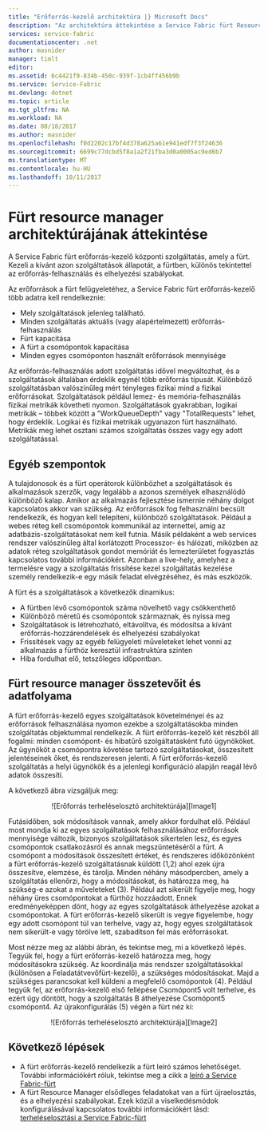 ```yaml
---
title: "Erőforrás-kezelő architektúra |} Microsoft Docs"
description: "Az architektúra áttekintése a Service Fabric fürt Resource Manager."
services: service-fabric
documentationcenter: .net
author: masnider
manager: timlt
editor: 
ms.assetid: 6c4421f9-834b-450c-939f-1cb4ff456b9b
ms.service: Service-Fabric
ms.devlang: dotnet
ms.topic: article
ms.tgt_pltfrm: NA
ms.workload: NA
ms.date: 08/18/2017
ms.author: masnider
ms.openlocfilehash: f0d2202c17bf4d378a625a61e941edf7f3f24636
ms.sourcegitcommit: 6699c77dcbd5f8a1a2f21fba3d0a0005ac9ed6b7
ms.translationtype: MT
ms.contentlocale: hu-HU
ms.lasthandoff: 10/11/2017
---
```

# <a name="cluster-resource-manager-architecture-overview"></a>Fürt resource manager architektúrájának áttekintése
A Service Fabric fürt erőforrás-kezelő központi szolgáltatás, amely a fürt. Kezeli a kívánt azon szolgáltatások állapotát, a fürtben, különös tekintettel az erőforrás-felhasználás és elhelyezési szabályokat. 

Az erőforrások a fürt felügyeletéhez, a Service Fabric fürt erőforrás-kezelő több adatra kell rendelkeznie:

- Mely szolgáltatások jelenleg található.
- Minden szolgáltatás aktuális (vagy alapértelmezett) erőforrás-felhasználás 
- Fürt kapacitása 
- A fürt a csomópontok kapacitása 
- Minden egyes csomóponton használt erőforrások mennyisége

Az erőforrás-felhasználás adott szolgáltatás idővel megváltozhat, és a szolgáltatások általában érdeklik egynél több erőforrás típusát. Különböző szolgáltatásban valószínűleg mért tényleges fizikai mind a fizikai erőforrásokat. Szolgáltatások például lemez- és memória-felhasználás fizikai metrikák követheti nyomon. Szolgáltatások gyakrabban, logikai metrikák – többek között a "WorkQueueDepth" vagy "TotalRequests" lehet, hogy érdeklik. Logikai és fizikai metrikák ugyanazon fürt használható. Metrikák meg lehet osztani számos szolgáltatás összes vagy egy adott szolgáltatással.

## <a name="other-considerations"></a>Egyéb szempontok
A tulajdonosok és a fürt operátorok különbözhet a szolgáltatások és alkalmazások szerzők, vagy legalább a azonos személyek elhasználódó különböző kalap. Amikor az alkalmazás fejlesztése ismernie néhány dolgot kapcsolatos akkor van szükség. Az erőforrások fog felhasználni becsült rendelkezik, és hogyan kell telepíteni, különböző szolgáltatások. Például a webes réteg kell csomópontok kommunikál az internettel, amíg az adatbázis-szolgáltatásokat nem kell futnia. Másik példaként a web services rendszer valószínűleg által korlátozott Processzor- és hálózati, miközben az adatok réteg szolgáltatások gondot memóriát és lemezterületet fogyasztás kapcsolatos további információkért. Azonban a live-hely, amelyhez a termelésre vagy a szolgáltatás frissítése kezel szolgáltatás kezelése személy rendelkezik-e egy másik feladat elvégzéséhez, és más eszközök. 

A fürt és a szolgáltatások a következők dinamikus:

- A fürtben lévő csomópontok száma növelhető vagy csökkenthető
- Különböző méretű és csomópontok származnak, és nyissa meg
- Szolgáltatások is létrehozható, eltávolítva, és módosítsa a kívánt erőforrás-hozzárendelések és elhelyezési szabályokat
- Frissítések vagy az egyéb felügyeleti műveleteket lehet vonni az alkalmazás a fürthöz keresztül infrastruktúra szinten
- Hiba fordulhat elő, tetszőleges időpontban.

## <a name="cluster-resource-manager-components-and-data-flow"></a>Fürt resource manager összetevőit és adatfolyama
A fürt erőforrás-kezelő egyes szolgáltatások követelményei és az erőforrások felhasználása nyomon ezekbe a szolgáltatásokba minden szolgáltatás objektummal rendelkezik. A fürt erőforrás-kezelő két részből áll fogalmi: minden csomópont- és hibatűrő szolgáltatásként futó ügynököket. Az ügynököt a csomópontra követése tartozó szolgáltatásokat, összesített jelentéseinek őket, és rendszeresen jelenti. A fürt erőforrás-kezelő szolgáltatás a helyi ügynökök és a jelenlegi konfiguráció alapján reagál lévő adatok összesíti.

A következő ábra vizsgáljuk meg:

<center>
![Erőforrás terheléselosztó architektúrája][Image1]
</center>

Futásidőben, sok módosítások vannak, amely akkor fordulhat elő. Például most mondja ki az egyes szolgáltatások felhasználásához erőforrások mennyisége változik, bizonyos szolgáltatások sikertelen lesz, és egyes csomópontok csatlakozásról és annak megszüntetéséről a fürt. A csomópont a módosítások összesített értéket, és rendszeres időközönként a fürt erőforrás-kezelő szolgáltatásnak küldött (1,2) ahol ezek újra összesítve, elemzése, és tárolja. Minden néhány másodpercben, amely a szolgáltatás ellenőrzi, hogy a módosításokat, és határozza meg, ha szükség-e azokat a műveleteket (3). Például azt sikerült figyelje meg, hogy néhány üres csomópontokat a fürthöz hozzáadott. Ennek eredményeképpen dönt, hogy az egyes szolgáltatások áthelyezése azokat a csomópontokat. A fürt erőforrás-kezelő sikerült is vegye figyelembe, hogy egy adott csomópont túl van terhelve, vagy az, hogy egyes szolgáltatások nem sikerült-e vagy törölve lett, szabadítson fel más erőforrásokat.

Most nézze meg az alábbi ábrán, és tekintse meg, mi a következő lépés. Tegyük fel, hogy a fürt erőforrás-kezelő határozza meg, hogy módosításokra szükség. Az koordinálja más rendszer szolgáltatásokkal (különösen a Feladatátvevőfürt-kezelő), a szükséges módosításokat. Majd a szükséges parancsokat kell küldeni a megfelelő csomópontok (4). Például tegyük fel, az erőforrás-kezelő első fellépése Csomópont5 volt terhelve, és ezért úgy döntött, hogy a szolgáltatás B áthelyezése Csomópont5 csomópont4. Az újrakonfigurálás (5) végén a fürt néz ki:

<center>
![Erőforrás terheléselosztó architektúrája][Image2]
</center>

## <a name="next-steps"></a>Következő lépések
- A fürt erőforrás-kezelő rendelkezik a fürt leíró számos lehetőséget. További információkért róluk, tekintse meg a cikk a [leíró a Service Fabric-fürt](./service-fabric-cluster-resource-manager-cluster-description.md)
- A fürt Resource Manager elsődleges feladatokat van a fürt újraelosztás, és a elhelyezési szabályokat. Ezek közül a viselkedésmódok konfigurálásával kapcsolatos további információkért lásd: [terheléselosztási a Service Fabric-fürt](./service-fabric-cluster-resource-manager-balancing.md)

[Image1]:./media/service-fabric-cluster-resource-manager-architecture/Service-Fabric-Resource-Manager-Architecture-Activity-1.png
[Image2]:./media/service-fabric-cluster-resource-manager-architecture/Service-Fabric-Resource-Manager-Architecture-Activity-2.png
